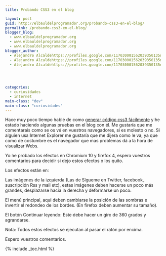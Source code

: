 ```yaml
---
title: Probando CSS3 en el blog

layout: post
guid: http://elbauldelprogramador.org/probando-css3-en-el-blog/
permalink: /probando-css3-en-el-blog/
blogger_blog:
  - www.elbauldelprogramador.org
  - www.elbauldelprogramador.org
  - www.elbauldelprogramador.org
blogger_author:
  - Alejandro Alcaldehttps://profiles.google.com/117030001562039350135noreply@blogger.com
  - Alejandro Alcaldehttps://profiles.google.com/117030001562039350135noreply@blogger.com
  - Alejandro Alcaldehttps://profiles.google.com/117030001562039350135noreply@blogger.com

  
  
  
categories:
  - curiosidades
  - internet
main-class: "dev"
main-class: "curiosidades"
---
```

Hace muy poco tiempo hablé de como [generar código css3 fácilmente][1] y he estado haciendo algunas pruebas en el blog con él. Me gustaría que me comentarais como se os vé en vuestros navegadores, si es molesto o no. Si alguien usa Internet Explorer me gustaría que me dijera como le va, ya que como de costumbre es el navegador que mas problemas dá a la hora de visualizar Webs.

Yo he probado los efectos en Chromium 10 y firefox 4, espero vuestros comentarios para decidir si dejo estos efectos o los quito.  
  
<!--ad-->

Los efectos están en:



Las imágenes de la izquierda (Las de Sígueme en Twitter, facebook, suscripción Rss y mail etc), estas imágenes deben hacerse un poco más grandes, desplazarse hacia la derecha y deformarse un poco.

El menú principal, aqui deben cambiarse la posición de las sombras e invertir el redondeo de los bordes. (En firefox deben aumentar su tamaño).

El botón Continuar leyendo: Este debe hacer un giro de 360 grados y agrandarse.

Nota: Todos estos efectos se ejecutan al pasar el ratón por encima.

Espero vuestros comentarios.



 [1]: https://elbauldelprogramador.com/generar-codigo-css-3-facilmente/

{% include _toc.html %}
